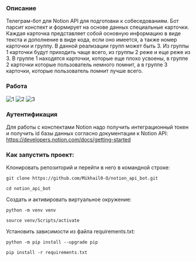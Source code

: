 ### Описание
Телеграм-бот для Notion API для подготовки к собеседованиям. Бот парсит конспект и формирует на основе данных специальные карточки. Каждая карточка представляет собой основную информацию в виде текста и дополнение в виде кода, если оно имеется, а также номер карточки и группу. В данной реализации групп может быть 3. Из группы 1 карточки будут приходить чаще всего, из группы 2 реже и еще реже из 3. В группе 1 находятся карточки, которые еще плохо усвоены, в группе 2 карточки которые пользователь немного помнит, а в группе 3 карточки, которые пользователь помнит лучше всего.

### Работа
![1](https://github.com/Mikhail0-O/notion_api_bot/assets/156952363/3e5e6b01-a9f3-4b7c-acde-46e456883324)
![2](https://github.com/Mikhail0-O/notion_api_bot/assets/156952363/f0347fc2-40d6-4c79-9d98-ad790961a696)
![3](https://github.com/Mikhail0-O/notion_api_bot/assets/156952363/721e81e7-7282-44a9-a784-72ac4d38329a)

### Аутентификация
Для работы с конспектами Notion надо получить интеграционный токен и получить id базы данных согласно документации к Notion API: https://developers.notion.com/docs/getting-started

### Как запустить проект:
Клонировать репозиторий и перейти в него в командной строке:
```
git clone https://github.com/Mikhail0-O/notion_api_bot.git

cd notion_api_bot
```
Cоздать и активировать виртуальное окружение:
```
python -m venv venv

source venv/Scripts/activate
```
Установить зависимости из файла requirements.txt:
```
python -m pip install --upgrade pip

pip install -r requirements.txt
```
